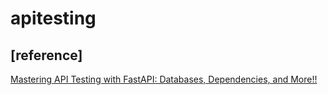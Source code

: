 # apitesting





## [reference]

[Mastering API Testing with FastAPI: Databases, Dependencies, and More!!](https://www.youtube.com/watch?v=9gC3Ot0LoUQ)